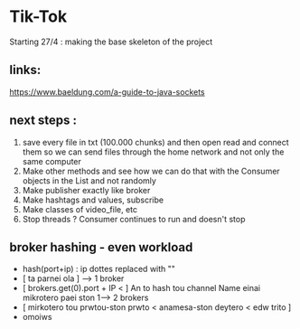 # Tik-Tok

Starting 27/4 : making the base skeleton of the project

## links:
https://www.baeldung.com/a-guide-to-java-sockets

## next steps :
1. save every file in txt (100.000 chunks) and then open read and connect them so 
we can send files through the home network and not only the same computer
2. Make other methods and see how we can do that with the Consumer objects
in the List and not randomly
3. Make publisher exactly like broker
4. Make hashtags and values, subscribe
5. Make classes of video_file, etc
6. Stop threads ? Consumer continues to run and doesn't stop

## broker hashing - even workload
* hash(port+ip) : ip dottes replaced with ""
* [ ta parnei ola ] --> 1 broker
* [ brokers.get(0).port + IP < ] An to hash tou channel Name einai mikrotero paei ston 1--> 2 brokers
* [ mirkotero tou prwtou-ston prwto < anamesa-ston deytero < edw trito ]
* omoiws
 
